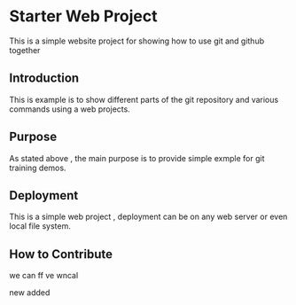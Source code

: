 # Starter Web Project
  This is a simple website project for showing how to use git and github together
 ## Introduction
This is example is to show different parts of the git repository and various commands using a web projects.

 ## Purpose
As stated above , the main purpose is to provide simple exmple for git training demos.
 ## Deployment
This is a simple web project , deployment can be on any web server or even local file system.
 ## How to Contribute
 we can
ff
ve wncal


new added